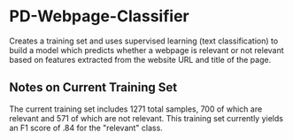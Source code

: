 # PD-Webpage-Classifier
Creates a training set and uses supervised learning (text classification) to build a model which predicts whether a webpage is relevant or not relevant based on features extracted from the website URL and title of the page.

## Notes on Current Training Set
The current training set includes 1271 total samples, 700 of which are relevant and 571 of which are not relevant.  This training set currently yields an F1 score of .84 for the "relevant" class.
